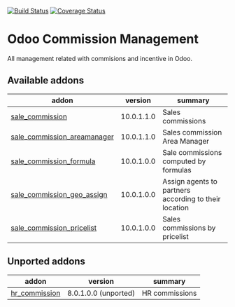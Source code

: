 [![Build Status](https://travis-ci.org/OCA/commission.svg?branch=10.0)](https://travis-ci.org/OCA/commission)
[![Coverage Status](https://coveralls.io/repos/OCA/commission/badge.png?branch=10.0)](https://coveralls.io/r/OCA/commission?branch=10.0)

Odoo Commission Management
==========================

All management related with commisions and incentive in Odoo.

[//]: # (addons)

Available addons
----------------
addon | version | summary
--- | --- | ---
[sale_commission](sale_commission/) | 10.0.1.1.0 | Sales commissions
[sale_commission_areamanager](sale_commission_areamanager/) | 10.0.1.1.0 | Sales commission Area Manager
[sale_commission_formula](sale_commission_formula/) | 10.0.1.0.0 | Sale commissions computed by formulas
[sale_commission_geo_assign](sale_commission_geo_assign/) | 10.0.1.0.0 | Assign agents to partners according to their location
[sale_commission_pricelist](sale_commission_pricelist/) | 10.0.1.0.0 | Sales commissions by pricelist


Unported addons
---------------
addon | version | summary
--- | --- | ---
[hr_commission](hr_commission/) | 8.0.1.0.0 (unported) | HR commissions

[//]: # (end addons)
